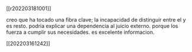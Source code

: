 [[r202203181001]]

creo que ha tocado una fibra clave; la incapacidad de distinguir entre el y es resto. podria explicar una dependencia al juicio externo. porque los fuerza a cumplir sus necesidades. es excelente informacion.

[[202203161242]]